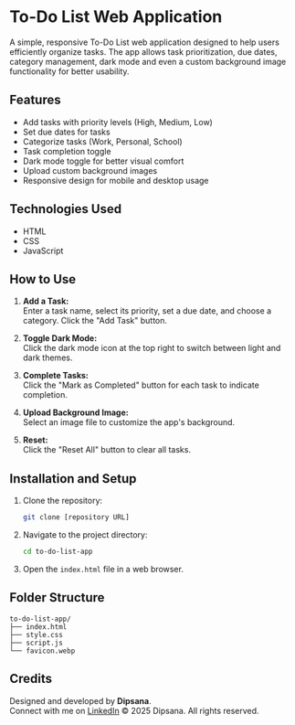 # To-Do List Web Application

A simple, responsive To-Do List web application designed to help users efficiently organize tasks. The app allows task prioritization, due dates, category management, dark mode and even a custom background image functionality for better usability.

## Features

- Add tasks with priority levels (High, Medium, Low)
- Set due dates for tasks
- Categorize tasks (Work, Personal, School)
- Task completion toggle
- Dark mode toggle for better visual comfort
- Upload custom background images
- Responsive design for mobile and desktop usage

## Technologies Used

- HTML
- CSS
- JavaScript

## How to Use

1. **Add a Task:**  
   Enter a task name, select its priority, set a due date, and choose a category. Click the "Add Task" button.

2. **Toggle Dark Mode:**  
   Click the dark mode icon at the top right to switch between light and dark themes.

3. **Complete Tasks:**  
   Click the "Mark as Completed" button for each task to indicate completion.

4. **Upload Background Image:**  
   Select an image file to customize the app's background.

5. **Reset:**  
   Click the "Reset All" button to clear all tasks.

## Installation and Setup

1. Clone the repository:
   ```bash
   git clone [repository URL]
   ```
2. Navigate to the project directory:
   ```bash
   cd to-do-list-app
   ```
3. Open the `index.html` file in a web browser.

## Folder Structure

```
to-do-list-app/
├── index.html
├── style.css
├── script.js
└── favicon.webp
```

## Credits

Designed and developed by **Dipsana**.  
Connect with me on [LinkedIn](https://www.linkedin.com/in/dipsana-roy-97a5432b1)
© 2025 Dipsana. All rights reserved.
